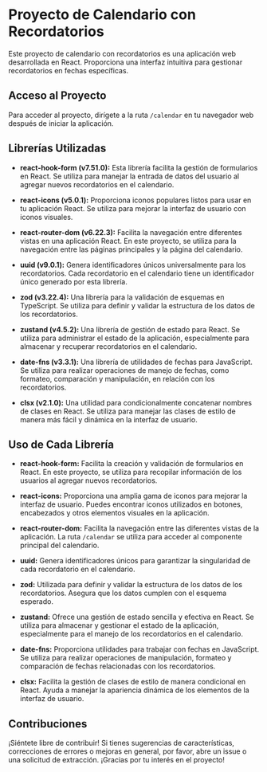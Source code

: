 # Proyecto de Calendario con Recordatorios

Este proyecto de calendario con recordatorios es una aplicación web desarrollada en React. Proporciona una interfaz intuitiva para gestionar recordatorios en fechas específicas.

## Acceso al Proyecto

Para acceder al proyecto, dirígete a la ruta `/calendar` en tu navegador web después de iniciar la aplicación.

## Librerías Utilizadas

- **react-hook-form (v7.51.0):** Esta librería facilita la gestión de formularios en React. Se utiliza para manejar la entrada de datos del usuario al agregar nuevos recordatorios en el calendario.

- **react-icons (v5.0.1):** Proporciona iconos populares listos para usar en tu aplicación React. Se utiliza para mejorar la interfaz de usuario con iconos visuales.

- **react-router-dom (v6.22.3):** Facilita la navegación entre diferentes vistas en una aplicación React. En este proyecto, se utiliza para la navegación entre las páginas principales y la página del calendario.

- **uuid (v9.0.1):** Genera identificadores únicos universalmente para los recordatorios. Cada recordatorio en el calendario tiene un identificador único generado por esta librería.

- **zod (v3.22.4):** Una librería para la validación de esquemas en TypeScript. Se utiliza para definir y validar la estructura de los datos de los recordatorios.

- **zustand (v4.5.2):** Una librería de gestión de estado para React. Se utiliza para administrar el estado de la aplicación, especialmente para almacenar y recuperar recordatorios en el calendario.

- **date-fns (v3.3.1):** Una librería de utilidades de fechas para JavaScript. Se utiliza para realizar operaciones de manejo de fechas, como formateo, comparación y manipulación, en relación con los recordatorios.

- **clsx (v2.1.0):** Una utilidad para condicionalmente concatenar nombres de clases en React. Se utiliza para manejar las clases de estilo de manera más fácil y dinámica en la interfaz de usuario.

## Uso de Cada Librería

- **react-hook-form:** Facilita la creación y validación de formularios en React. En este proyecto, se utiliza para recopilar información de los usuarios al agregar nuevos recordatorios.

- **react-icons:** Proporciona una amplia gama de iconos para mejorar la interfaz de usuario. Puedes encontrar iconos utilizados en botones, encabezados y otros elementos visuales en la aplicación.

- **react-router-dom:** Facilita la navegación entre las diferentes vistas de la aplicación. La ruta `/calendar` se utiliza para acceder al componente principal del calendario.

- **uuid:** Genera identificadores únicos para garantizar la singularidad de cada recordatorio en el calendario.

- **zod:** Utilizada para definir y validar la estructura de los datos de los recordatorios. Asegura que los datos cumplen con el esquema esperado.

- **zustand:** Ofrece una gestión de estado sencilla y efectiva en React. Se utiliza para almacenar y gestionar el estado de la aplicación, especialmente para el manejo de los recordatorios en el calendario.

- **date-fns:** Proporciona utilidades para trabajar con fechas en JavaScript. Se utiliza para realizar operaciones de manipulación, formateo y comparación de fechas relacionadas con los recordatorios.

- **clsx:** Facilita la gestión de clases de estilo de manera condicional en React. Ayuda a manejar la apariencia dinámica de los elementos de la interfaz de usuario.

## Contribuciones

¡Siéntete libre de contribuir! Si tienes sugerencias de características, correcciones de errores o mejoras en general, por favor, abre un issue o una solicitud de extracción. ¡Gracias por tu interés en el proyecto!
